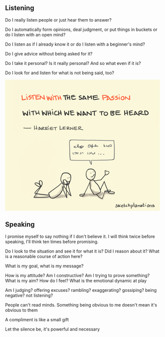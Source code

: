 ---
---

## Listening 

Do I really listen people or just hear them to answer? 

Do I automatically form opinions, deal judgment, or put things in buckets or do I listen with an open mind? 

Do I listen as if I already know it or do I listen with a beginner's mind?

Do I give advice without being asked for it?

Do I take it personal? Is it really personal? And so what even if it is?

Do I look for and listen for what is not being said, too?

![](/assets/static/img/listen-with-passion.png)

## Speaking 

I promise myself to say nothing if I don't believe it. I will think twice before speaking, I'll think ten times before promising.

Do I look to the situation and see it for what it is? Did I reason about it? What is a reasonable course of action here? 

What is my goal, what is my message?

How is my attitude? Am I constructive? Am I trying to prove something? What is my aim? How do I feel? What is the emotional dynamic at play

Am I judging? offering excuses? rambling? exaggerating? gossiping? being negative? not listening? 

People can't read minds. Something being obvious to me doesn't mean it's obvious to them 

A compliment is like a small gift 

Let the silence be, it's powerful and necessary 